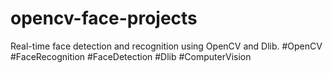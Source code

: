 # opencv-face-projects
Real-time face detection and recognition using OpenCV and Dlib. #OpenCV #FaceRecognition #FaceDetection #Dlib #ComputerVision
